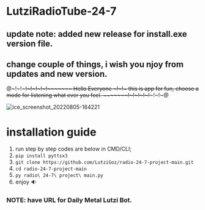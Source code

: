 # LutziRadioTube-24-7
## update note: added new release for install.exe version file. 
## change couple of things, i wish you njoy from updates and new version.
@~!~!~~~~~!~!~!~!~!~~~~~~~ Hello Everyone ~!~!~ this is app for fun, choose a mode for listening what ever you feel. ~~~~~~~!~!~!~!~!~~~~~!~!~@

![ice_screenshot_20220805-164221](https://user-images.githubusercontent.com/45577616/183089695-6a5bee1a-784a-4829-bcd7-e3097eaf1053.png)


# installation guide
1. run step by step codes are below in CMD/CLI;
2. `pip install pyttsx3`
3. `git clone https://github.com/LutziGoz/radio-24-7-project-main.git`
4. `cd radio-24-7-project-main`
5. `py radio\ 24-7\ project\ main.py`
6. enjoy :sound:


### NOTE: have URL for Daily Metal Lutzi Bot.


